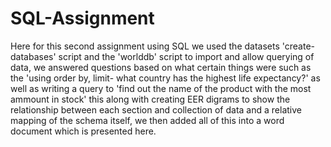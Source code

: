 # SQL-Assignment

Here for this second assignment using SQL we used the datasets 'create-databases' script and the 'worlddb' script to import and allow querying of data, we answered questions based on what certain things were such as the 'using order by, limit- what country has the highest life expectancy?' as well as writing a query to 'find out the name of the product with the most ammount in stock'
this along with creating EER digrams to show the relationship between each section and collection of data and a relative mapping of the schema itself, we then added all of this into a word document which is presented here.
